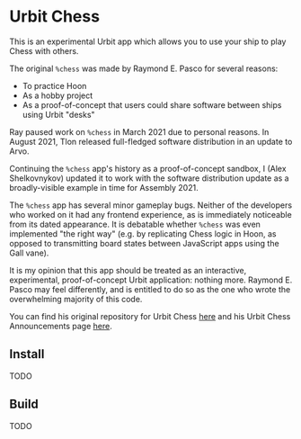 # Urbit Chess

This is an experimental Urbit app which allows you to use your ship to play Chess with others.

The original `%chess` was made by Raymond E. Pasco for several reasons:
- To practice Hoon
- As a hobby project
- As a proof-of-concept that users could share software between ships using Urbit "desks"

Ray paused work on `%chess` in March 2021 due to personal reasons. In August 2021, Tlon released full-fledged software
distribution in an update to Arvo.

Continuing the `%chess` app's history as a proof-of-concept sandbox, I (Alex Shelkovnykov) updated it to work with the
software distribution update as a broadly-visible example in time for Assembly 2021.

The `%chess` app has several minor gameplay bugs. Neither of the developers who worked on it had any frontend
experience, as is immediately noticeable from its dated appearance. It is debatable whether `%chess` was even
implemented "the right way" (e.g. by replicating Chess logic in Hoon, as opposed to transmitting board states between
JavaScript apps using the Gall vane).

It is my opinion that this app should be treated as an interactive, experimental, proof-of-concept Urbit application:
nothing more. Raymond E. Pasco may feel differently, and is entitled to do so as the one who wrote the overwhelming
majority of this code.

You can find his original repository for Urbit Chess [here](https://git.sr.ht/~ray/urbit-chess) and his Urbit Chess
Announcements page [here](https://lists.sr.ht/~ray).

## Install

TODO

## Build

TODO
